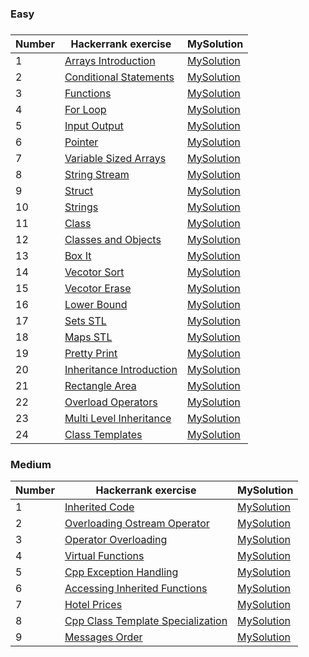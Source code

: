 <H3>Easy<H3>

|Number| Hackerrank exercise | MySolution |
|------|---------------------|------------|
|1|[Arrays Introduction](https://www.hackerrank.com/challenges/arrays-introduction/problem)|[MySolution](../master/MySolution/arrays_easy.h)|
|2|[Conditional Statements](https://www.hackerrank.com/challenges/c-tutorial-conditional-if-else/problem)|[MySolution](../master/MySolution/conditional_easy.h)|
|3|[Functions](https://www.hackerrank.com/challenges/c-tutorial-functions/problem)|[MySolution](../master/MySolution/functions_easy.h)|
|4|[For Loop](https://www.hackerrank.com/challenges/c-tutorial-for-loop/problem)|[MySolution](../master/MySolution/loop_easy.h)|
|5|[Input Output](https://www.hackerrank.com/challenges/cpp-input-and-output/problem)|[MySolution](../master/MySolution/output_easy.h)|
|6|[Pointer](https://www.hackerrank.com/challenges/c-tutorial-pointer/problem)|[MySolution](../master/MySolution/pointer_easy.h)|
|7|[Variable Sized Arrays](https://www.hackerrank.com/challenges/variable-sized-arrays/problem)|[MySolution](../master/MySolution/sized_array_easy.h)|
|8|[String Stream](https://www.hackerrank.com/challenges/c-tutorial-stringstream/problem)|[MySolution](../master/MySolution/string_stream_easy.h)|
|9|[Struct](https://www.hackerrank.com/challenges/c-tutorial-struct/problem)|[MySolution](../master/MySolution/structs.h)|
|10|[Strings](https://www.hackerrank.com/challenges/c-tutorial-strings/problem)|[MySolution](../master/MySolution/strings.h)|
|11|[Class](https://www.hackerrank.com/challenges/c-tutorial-class/problem)|[MySolution](../master/MySolution/class.h)|
|12|[Classes and Objects](https://www.hackerrank.com/challenges/classes-objects/problem)|[MySolution](../master/MySolution/classes_easy.h)|
|13|[Box It](https://www.hackerrank.com/challenges/box-it/problem)|[MySolution](../master/MySolution/box_it_easy.h)|
|14|[Vecotor Sort](https://www.hackerrank.com/challenges/vector-sort/problem)|[MySolution](../master/MySolution/vector_sort.h)|
|15|[Vecotor Erase](https://www.hackerrank.com/challenges/vector-erase/problem)|[MySolution](../master/MySolution/vector_erase.h)|
|16|[Lower Bound](https://www.hackerrank.com/challenges/cpp-lower-bound/problem)|[MySolution](../master/MySolution/Lower_Bound_STL.h)|
|17|[Sets STL](https://www.hackerrank.com/challenges/cpp-sets/problem)|[MySolution](../master/MySolution/sets_STL.h)|
|18|[Maps STL](https://www.hackerrank.com/challenges/cpp-maps/problem)|[MySolution](../master/MySolution/maps_stl.h)|
|19|[Pretty Print](https://www.hackerrank.com/challenges/prettyprint/problem)|[MySolution](../master/MySolution/print_pretty.h)|
|20|[Inheritance Introduction](https://www.hackerrank.com/challenges/inheritance-introduction/problem)|[MySolution](../master/MySolution/inheritance_intro.h)|
|21|[Rectangle Area](https://www.hackerrank.com/challenges/rectangle-area/problem)|[MySolution](../master/MySolution/rectange_area.h)|
|22|[Overload Operators](https://www.hackerrank.com/challenges/overload-operators/problem)|[MySolution](../master/MySolution/overload_operators.h)|
|23|[Multi Level Inheritance](https://www.hackerrank.com/challenges/multi-level-inheritance-cpp/problem)|[MySolution](../master/MySolution/multi_level_inheritance.h)|
|24|[Class Templates](https://www.hackerrank.com/challenges/c-class-templates/problem)|[MySolution](../master/MySolution/class_Templates.h)|

<H3>Medium</H3>

| Number | Hackerrank exercise | MySolution |
|--------|---------------------|------------|
|1|[Inherited Code](https://www.hackerrank.com/challenges/inherited-code/problem)|[MySolution](../master/MySolution/inherited_code_medium.h)|
|2|[Overloading Ostream Operator](https://www.hackerrank.com/challenges/overloading-ostream-operator/problem)|[MySolution](../master/MySolution/overloading_ostream_operator_medium.h)|
|3|[Operator Overloading](https://www.hackerrank.com/challenges/operator-overloading/problem)|[MySolution](../master/MySolution/operator_overloading_medium.h)|
|4|[Virtual Functions](https://www.hackerrank.com/challenges/virtual-functions/problem)|[MySolution](../master/MySolution/virtual_functions_medium.h)|
|5|[Cpp Exception Handling](https://www.hackerrank.com/challenges/cpp-exception-handling/problem)|[MySolution](../master/MySolution/cpp_exception_handling_medium.h)|
|6|[Accessing Inherited Functions](https://www.hackerrank.com/challenges/accessing-inherited-functions/problem)|[MySolution](../master/MySolution/accessing_inherited_functions_medium.h)|
|7|[Hotel Prices](https://www.hackerrank.com/challenges/hotel-prices/problem)|[MySolution](../master/MySolution/hotel_prices_medium.h)|
|8|[Cpp Class Template Specialization](https://www.hackerrank.com/challenges/cpp-class-template-specialization/problem)|[MySolution](..master/MySolution/cpp_class_template_specialization_medium.h)|
|9|[Messages Order](https://www.hackerrank.com/challenges/messages-order/problem)|[MySolution](../master/MySolution/messages_order_medium.h)|


